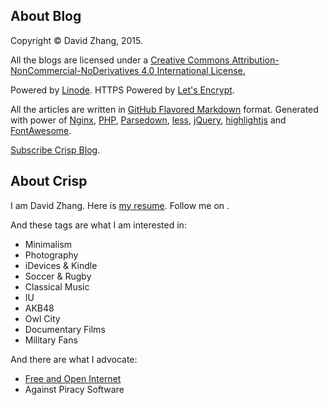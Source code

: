 ## About Blog

Copyright &copy; David Zhang, 2015. 

All the blogs are licensed under a [Creative Commons Attribution-NonCommercial-NoDerivatives 4.0 International License.](http://creativecommons.org/licenses/by-nc-nd/4.0/) 

Powered by [Linode](https://www.linode.com/). HTTPS Powered by [Let's Encrypt](https://letsencrypt.org/).

All the articles are written in [GitHub Flavored Markdown](https://help.github.com/articles/github-flavored-markdown) format.
Generated with power of [Nginx](http://nginx.org/), [PHP](http://php.net/), [Parsedown](https://github.com/erusev/parsedown), [less](http://lesscss.org/), [jQuery](https://jquery.com/), [highlightjs](https://highlightjs.org/) and [FontAwesome](https://fortawesome.github.io/Font-Awesome/).

[Subscribe Crisp Blog](/rss.xml).

## About Crisp

I am David Zhang. Here is [my resume](/page/resume.html).
Follow me on <a href="http://weibo.com/crispgm" target="_blank"><i title="Weibo" class="fa fa-weibo fa-lg"></i></a> <a href="http://instagram.com/crispgm" target="_blank"><i title="Instagram" class="fa fa-instagram fa-lg"></i></a> <a href="https://500px.com/crispgm" target="_blank"><i title="500px" class="fa fa-500px fa-lg"></i></a>.

And these tags are what I am interested in:

* Minimalism
* Photography
* iDevices & Kindle
* Soccer & Rugby
* Classical Music
* IU
* AKB48
* Owl City
* Documentary Films
* Military Fans

And there are what I advocate:

* [Free and Open Internet](https://www.google.com/intl/en/takeaction/)
* Against Piracy Software
